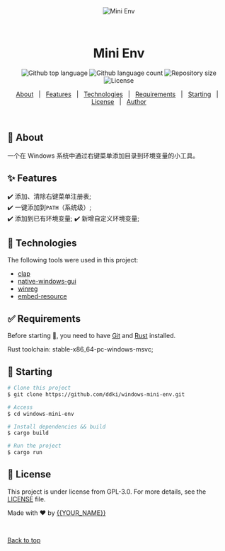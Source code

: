 <div align="center" id="top"> 
  <img src="./.github/app.gif" alt="Mini Env" />

  &#xa0;

  <!-- <a href="https://winapidemo.netlify.app">Demo</a> -->
</div>

<h1 align="center">Mini Env</h1>

<p align="center">
  <img alt="Github top language" src="https://img.shields.io/github/languages/top/ddki/windows-mini-env">

  <img alt="Github language count" src="https://img.shields.io/github/languages/count/ddki/windows-mini-env">

  <img alt="Repository size" src="https://img.shields.io/github/repo-size/ddki/windows-mini-env">

  <img alt="License" src="https://img.shields.io/github/license/ddki/windows-mini-env">

  <!-- <img alt="Github issues" src="https://img.shields.io/github/issues/ddki/windows-mini-env" /> -->

  <!-- <img alt="Github forks" src="https://img.shields.io/github/forks/ddki/windows-mini-env" /> -->

  <!-- <img alt="Github stars" src="https://img.shields.io/github/stars/ddki/windows-mini-env" /> -->
</p>

<!-- Status -->

<!-- <h4 align="center"> 
	🚧  Mini Env 🚀 Under construction...  🚧
</h4> 

<hr> -->

<p align="center">
  <a href="#dart-about">About</a> &#xa0; | &#xa0; 
  <a href="#sparkles-features">Features</a> &#xa0; | &#xa0;
  <a href="#rocket-technologies">Technologies</a> &#xa0; | &#xa0;
  <a href="#white_check_mark-requirements">Requirements</a> &#xa0; | &#xa0;
  <a href="#checkered_flag-starting">Starting</a> &#xa0; | &#xa0;
  <a href="#memo-license">License</a> &#xa0; | &#xa0;
  <a href="https://github.com/ddki" target="_blank">Author</a>
</p>

<br>

## :dart: About ##

一个在 Windows 系统中通过右键菜单添加目录到环境变量的小工具。

## :sparkles: Features ##

:heavy_check_mark: 添加、清除右键菜单注册表;\
:heavy_check_mark: 一键添加到``PATH``（系统级）;\
:heavy_check_mark: 添加到已有环境变量;
:heavy_check_mark: 新增自定义环境变量;

## :rocket: Technologies ##

The following tools were used in this project:

- [clap](https://github.com/clap-rs/clap)
- [native-windows-gui](https://github.com/gabdube/native-windows-gui)
- [winreg](https://github.com/gentoo90/winreg-rs)
- [embed-resource](https://github.com/nabijaczleweli/rust-embed-resource)

## :white_check_mark: Requirements ##

Before starting :checkered_flag:, you need to have [Git](https://git-scm.com) and [Rust](https://www.rust-lang.org/) installed.

Rust toolchain: stable-x86_64-pc-windows-msvc;

## :checkered_flag: Starting ##

```bash
# Clone this project
$ git clone https://github.com/ddki/windows-mini-env.git

# Access
$ cd windows-mini-env

# Install dependencies && build 
$ cargo build

# Run the project
$ cargo run
```

## :memo: License ##

This project is under license from GPL-3.0. For more details, see the [LICENSE](LICENSE) file.


Made with :heart: by <a href="https://github.com/ddki" target="_blank">{{YOUR_NAME}}</a>

&#xa0;

<a href="#top">Back to top</a>
